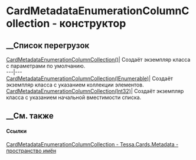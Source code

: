 # CardMetadataEnumerationColumnCollection - конструктор
##  __Список перегрузок
[CardMetadataEnumerationColumnCollection()](M_Tessa_Cards_Metadata_CardMetadataEnumerationColumnCollection__ctor.htm)|
Создаёт экземпляр класса с параметрами по умолчанию.  
---|---  
[CardMetadataEnumerationColumnCollection(IEnumerable<CardMetadataEnumerationColumn>)](M_Tessa_Cards_Metadata_CardMetadataEnumerationColumnCollection__ctor_1.htm)|
Создаёт экземпляр класса с указанием коллекции элементов.  
[CardMetadataEnumerationColumnCollection(Int32)](M_Tessa_Cards_Metadata_CardMetadataEnumerationColumnCollection__ctor_2.htm)|
Создаёт экземпляр класса с указанием начальной вместимости списка.  
##  __См. также
#### Ссылки
[CardMetadataEnumerationColumnCollection -
](T_Tessa_Cards_Metadata_CardMetadataEnumerationColumnCollection.htm)
[Tessa.Cards.Metadata - пространство имён](N_Tessa_Cards_Metadata.htm)
